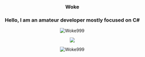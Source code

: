 <h3 align="center">Woke</h3>
<h3 align="center">Hello, I am an amateur developer mostly focused on C#</h3>
<p align="center"><img align="center" src="https://github-readme-stats.vercel.app/api/top-langs?username=Woke999&show_icons=true&theme=dark&locale=en&layout=compact" alt="Woke999" /></p>
<p align="center">
  <img src="https://discord.c99.nl/widget/theme-4/341671565110280203.png"/>
</p>
<p align="center"> <img src="https://komarev.com/ghpvc/?username=Woke999&label=Profile%20views&color=0e75b6&style=flat" alt="Woke999" /> </p>
